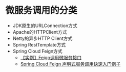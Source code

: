 # 微服务调用的分类

* JDK原生的URLConnection方式
* Apache的HTTPClient方式
* Netty的异步HTTP Client方式
* Spring RestTemplate方式
* Spring Cloud Feign方式
  * [【实例】Feign调用微服务接口](https://weread.qq.com/web/reader/f6732e8071dbddd6f674178k33e3289021c33e75ff09694)
  * [Spring Cloud Feign 声明式服务调用快速入门例子](https://mrbird.cc/Spring-Cloud-Feign.html)
